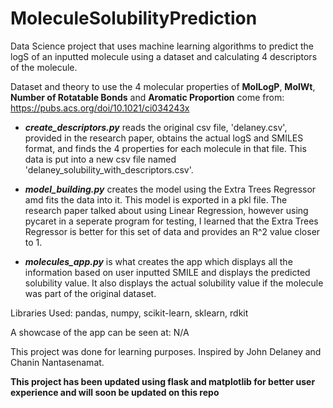 # MoleculeSolubilityPrediction
Data Science project that uses machine learning algorithms to predict the logS of an inputted molecule using a dataset and calculating 4 descriptors of the molecule.

Dataset and theory to use the 4 molecular properties of __MolLogP__, __MolWt__, __Number of Rotatable Bonds__ and __Aromatic Proportion__ come from:
https://pubs.acs.org/doi/10.1021/ci034243x

- **_create_descriptors.py_** reads the original csv file, 'delaney.csv', provided in the research paper, obtains the actual logS and SMILES format, and finds the 4 properties for each molecule in that file. This data is put into a new csv file named 'delaney_solubility_with_descriptors.csv'.

- **_model_building.py_** creates the model using the Extra Trees Regressor amd fits the data into it. This model is exported in a pkl file. The research paper talked about using Linear Regression, however using pycaret in a seperate program for testing, I learned that the Extra Trees Regressor is better for this set of data and provides an R^2 value closer to 1.

- **_molecules_app.py_** is what creates the app which displays all the information based on user inputted SMILE and displays the predicted solubility value. It also displays the actual solubility value if the molecule was part of the original dataset.

Libraries Used: pandas, numpy, scikit-learn, sklearn, rdkit

A showcase of the app can be seen at: N/A 

This project was done for learning purposes.
Inspired by John Delaney and Chanin Nantasenamat.

**This project has been updated using flask and matplotlib for better user experience and will soon be updated on this repo**

